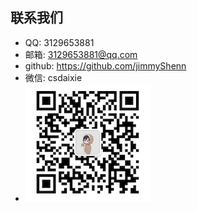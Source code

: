 ## 联系我们
- QQ: 3129653881
- 邮箱: 3129653881@qq.com
- github: https://github.com/jimmyShenn
- 微信: csdaixie
- ![微信](image/weixin.png)

